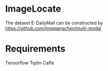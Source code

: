 # ImageLocate
The dataset E-DailyMail can be constructed by https://github.com/jingqiangchen/multi-modal

# Requirements
Tensorflow
Tqdm
Caffe
